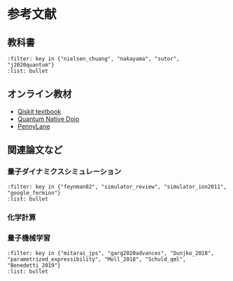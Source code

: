 # 参考文献

## 教科書

```{bibliography}
:filter: key in {"nielsen_chuang", "nakayama", "sutor", "j2020quantum"}
:list: bullet
```

## オンライン教材

- [Qiskit textbook](https://qiskit.org/textbook/preface.html)
- [Quantum Native Dojo](https://dojo.qulacs.org/ja/latest/)
- [PennyLane](https://pennylane.ai/qml/)

## 関連論文など

### 量子ダイナミクスシミュレーション

```{bibliography}
:filter: key in {"feynman82", "simulator_review", "simulator_ion2011", "google_fermion"}
:list: bullet
```

### 化学計算

### 量子機械学習

```{bibliography}
:filter: key in {"mitarai_jps", "garg2020advances", "Dunjko_2018", "parametrized_expressibility", "Moll_2018", "Schuld_qml", "Benedetti_2019"}
:list: bullet
```